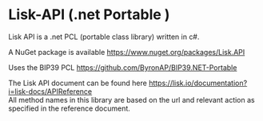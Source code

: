 # Lisk-API (.net Portable )
Lisk API is a .net PCL (portable class library) written in c#.

A NuGet package is available https://www.nuget.org/packages/Lisk.API

Uses the BIP39 PCL https://github.com/ByronAP/BIP39.NET-Portable

The Lisk API document can be found here https://lisk.io/documentation?i=lisk-docs/APIReference </br>All method names in this library are based on the url and relevant action as specified in the reference document.
